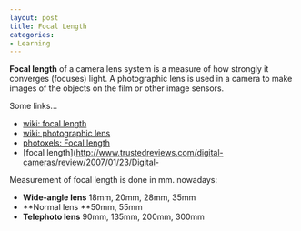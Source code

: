 ```yaml
---
layout: post
title: Focal Length
categories:
- Learning
---
```



**Focal length** of a camera lens system is a measure of how strongly it converges (focuses) light. A photographic lens is used in a camera to make images of the objects on the film or other image sensors.

Some links...

- [wiki: focal length](http://en.wikipedia.org/wiki/Focal_length)
- [wiki: photographic lens](http://en.wikipedia.org/wiki/Photographic_lens)
- [photoxels: Focal length](http://www.photoxels.com/tutorial_focal_length.html)
- [focal length](http://www.trustedreviews.com/digital-cameras/review/2007/01/23/Digital-

Measurement of focal length is done in mm. nowadays:

- **Wide-angle lens** 18mm, 20mm, 28mm, 35mm
- **Normal lens **50mm, 55mm
- **Telephoto lens** 90mm, 135mm, 200mm, 300mm
